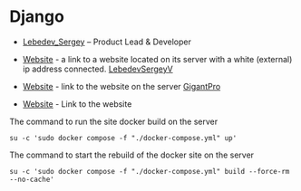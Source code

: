# Django

* [Lebedev_Sergey](https://github.com/LebedevSergeyV) – Product Lead & Developer

* [Website](http://109.111.185.225) - a link to a website located on its server with a white (external) ip address connected. [LebedevSergeyV](https://github.com/LebedevSergeyV)
  
* [Website](https://garage.xiver.ru) - link to the website on the server [GigantPro](https://github.com/GigantPro)
* [Website](https://astonishing-pixie-c2446d.netlify.app/advertisements/templates/index.html) - Link to the website

The command to run the site docker build on the server
```commandline
su -c 'sudo docker compose -f "./docker-compose.yml" up'
```

The command to start the rebuild of the docker site on the server
```commandline
su -c 'sudo docker compose -f "./docker-compose.yml" build --force-rm --no-cache'
```
